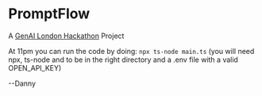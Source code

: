 # PromptFlow
A [GenAI London Hackathon](https://lu.ma/w3b9i55s) Project




At 11pm you can run the code by doing:
`npx ts-node main.ts`
(you will need npx, ts-node and to be in the right directory and a .env file with a valid OPEN_API_KEY)

--Danny